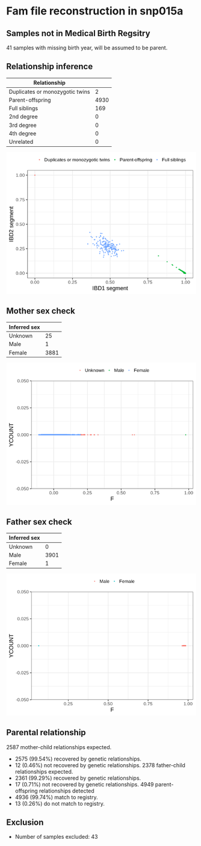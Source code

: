 # Fam file reconstruction in snp015a
## Samples not in Medical Birth Regsitry
41 samples with missing birth year, will be assumed to be parent.
## Relationship inference
| Relationship |   |
| ------------ | - |
| Duplicates or monozygotic twins| 2 |
| Parent-offspring| 4930 |
| Full siblings| 169 |
| 2nd degree| 0 |
| 3rd degree| 0 |
| 4th degree| 0 |
| Unrelated| 0 |

![](fam_reconstruction/ibd_plot.png)
## Mother sex check
| Inferred sex |   |
| ------------ | - |
| Unknown | 25 |
| Male | 1 |
| Female | 3881 |

![](fam_reconstruction/mother_sex_plot.png)
## Father sex check
| Inferred sex |   |
| ------------ | - |
| Unknown | 0 |
| Male | 3901 |
| Female | 1 |

![](fam_reconstruction/father_sex_plot.png)
## Parental relationship
2587 mother-child relationships expected.
- 2575 (99.54%) recovered by genetic relationships.
- 12 (0.46%) not recovered by genetic relationships.
2378 father-child relationships expected.
- 2361 (99.29%) recovered by genetic relationships.
- 17 (0.71%) not recovered by genetic relationships.
4949 parent-offspring relationships detected
- 4936 (99.74%) match to registry.
- 13 (0.26%) do not match to registry.
## Exclusion
- Number of samples excluded: 43

